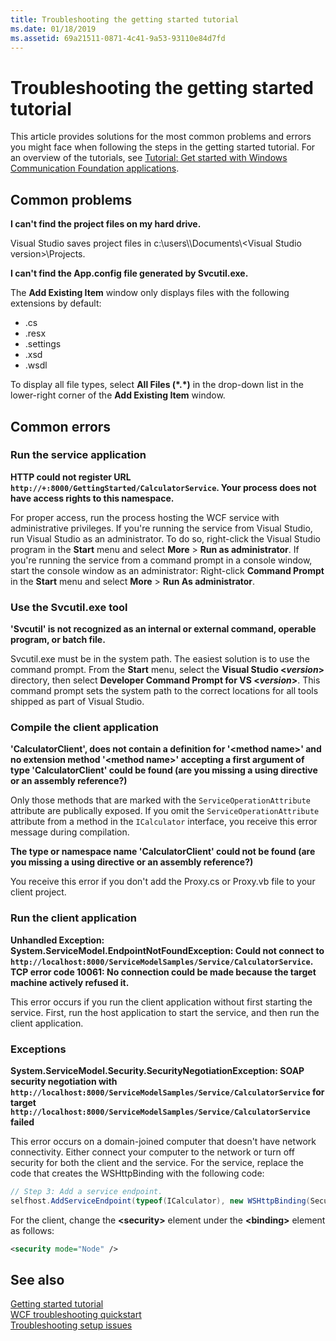 ```yaml
---
title: Troubleshooting the getting started tutorial
ms.date: 01/18/2019
ms.assetid: 69a21511-0871-4c41-9a53-93110e84d7fd
---
```

# Troubleshooting the getting started tutorial

This article provides solutions for the most common problems and errors you might face when following the steps in the getting started tutorial. For an overview of the tutorials, see [Tutorial: Get started with Windows Communication Foundation applications](getting-started-tutorial.md).
  
## Common problems

**I can't find the project files on my hard drive.**

 Visual Studio saves project files in c:\users\\<user name>\Documents\\<Visual Studio version\>\Projects.  

**I can't find the App.config file generated by Svcutil.exe.**

 The **Add Existing Item** window only displays files with the following extensions by default: 
- .cs 
- .resx 
- .settings
- .xsd 
- .wsdl 

To display all file types, select **All Files (\*.\*)** in the drop-down list in the lower-right corner of the **Add Existing Item** window.  
  
## Common errors

### Run the service application 

**HTTP could not register URL `http://+:8000/GettingStarted/CalculatorService`. Your process does not have access rights to this namespace.** 

 For proper access, run the process hosting the WCF service with administrative privileges. If you're running the service from Visual Studio, run Visual Studio as an administrator. To do so, right-click the Visual Studio program in the **Start** menu and select **More** > **Run as administrator**. If you're running the service from a command prompt in a console window, start the console window as an administrator: Right-click **Command Prompt** in the **Start** menu and select **More** > **Run As administrator**.  

### Use the Svcutil.exe tool
   
**'Svcutil' is not recognized as an internal or external command, operable program, or batch file.**

 Svcutil.exe must be in the system path. The easiest solution is to use the command prompt. From the **Start** menu, select the **Visual Studio \<*version*>** directory, then select **Developer Command Prompt for VS \<*version*>**. This command prompt sets the system path to the correct locations for all tools shipped as part of Visual Studio.  

### Compile the client application

**'CalculatorClient', does not contain a definition for '\<method name>' and no extension method '\<method name>' accepting a first argument of type 'CalculatorClient' could be found (are you missing a using directive or an assembly reference?)**  

Only those methods that are marked with the `ServiceOperationAttribute` attribute are publically exposed. If you omit the `ServiceOperationAttribute` attribute from a method in the `ICalculator` interface, you receive this error message during compilation.  

**The type or namespace name 'CalculatorClient' could not be found (are you missing a using directive or an assembly reference?)**

 You receive this error if you don't add the Proxy.cs or Proxy.vb file to your client project.  

### Run the client application

**Unhandled Exception: System.ServiceModel.EndpointNotFoundException: Could not connect to `http://localhost:8000/ServiceModelSamples/Service/CalculatorService`. TCP error code 10061: No connection could be made because the target machine actively refused it.**

This error occurs if you run the client application without first starting the service. First, run the host application to start the service, and then run the client application.
  
### Exceptions

**System.ServiceModel.Security.SecurityNegotiationException: SOAP security negotiation with `http://localhost:8000/ServiceModelSamples/Service/CalculatorService` for target `http://localhost:8000/ServiceModelSamples/Service/CalculatorService` failed**  

This error occurs on a domain-joined computer that doesn't have network connectivity. Either connect your computer to the network or turn off security for both the client and the service. For the service, replace the code that creates the WSHttpBinding with the following code:  
  
```csharp
// Step 3: Add a service endpoint.
selfhost.AddServiceEndpoint(typeof(ICalculator), new WSHttpBinding(SecurityMode.None), "CalculatorService");  
```

For the client, change the **\<security>** element under the **\<binding>** element as follows:  
  
```xml
<security mode="Node" />  
```  

## See also  
 [Getting started tutorial](getting-started-tutorial.md)  
 [WCF troubleshooting quickstart](wcf-troubleshooting-quickstart.md)  
 [Troubleshooting setup issues](troubleshooting-setup-issues.md)
